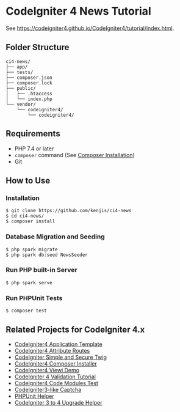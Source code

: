 # CodeIgniter 4 News Tutorial

See <https://codeigniter4.github.io/CodeIgniter4/tutorial/index.html>.

## Folder Structure

```
ci4-news/
├── app/
├── tests/
├── composer.json
├── composer.lock
├── public/
│   ├── .htaccess
│   └── index.php
└── vendor/
    └── codeigniter4/
        └── codeigniter4/
```

## Requirements

- PHP 7.4 or later
- `composer` command (See [Composer Installation](https://getcomposer.org/doc/00-intro.md#installation-linux-unix-macos))
- Git

## How to Use

### Installation

```console
$ git clone https://github.com/kenjis/ci4-news
$ cd ci4-news/
$ composer install
```

### Database Migration and Seeding

```console
$ php spark migrate
$ php spark db:seed NewsSeeder
```

### Run PHP built-in Server

```console
$ php spark serve
```

### Run PHPUnit Tests

```console
$ composer test
```

## Related Projects for CodeIgniter 4.x

- [CodeIgniter4 Application Template](https://github.com/kenjis/ci4-app-template)
- [CodeIgniter4 Attribute Routes](https://github.com/kenjis/ci4-attribute-routes)
- [CodeIgniter Simple and Secure Twig](https://github.com/kenjis/codeigniter-ss-twig)
- [CodeIgniter4 Composer Installer](https://github.com/kenjis/ci4-composer-installer)
- [CodeIgniter4 Viewi Demo](https://github.com/kenjis/ci4-viewi-demo)
- [CodeIgniter 4 Validation Tutorial](https://github.com/kenjis/ci4-validation-tutorial)
- [CodeIgniter4 Code Modules Test](https://github.com/kenjis/ci4-modules-test)
- [CodeIgniter3-like Captcha](https://github.com/kenjis/ci3-like-captcha)
- [PHPUnit Helper](https://github.com/kenjis/phpunit-helper)
- [CodeIgniter 3 to 4 Upgrade Helper](https://github.com/kenjis/ci3-to-4-upgrade-helper)
